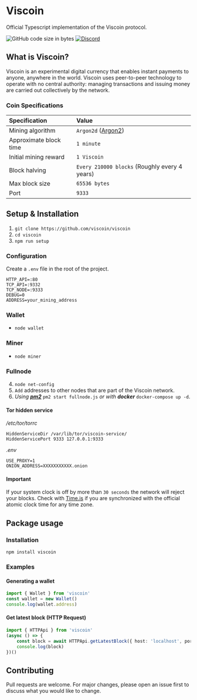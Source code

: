 # Viscoin

Official Typescript implementation of the Viscoin protocol.

![GitHub code size in bytes](https://img.shields.io/github/languages/code-size/viscoin/viscoin?style=for-the-badge)
[![Discord](https://img.shields.io/discord/840244262615515148?label=Viscoin&logo=discord&style=for-the-badge)](https://discord.gg/viscoin)

## What is Viscoin?
Viscoin is an experimental digital currency that enables instant payments to anyone, anywhere in the world. Viscoin uses peer-to-peer technology to operate with no central authority: managing transactions and issuing money are carried out collectively by the network.

### Coin Specifications
| Specification | Value |
|:-|:-|
| Mining algorithm | `Argon2d` ([Argon2](https://en.wikipedia.org/wiki/Argon2)) |
| Approximate block time | `1 minute` |
| Initial mining reward | `1 Viscoin` |
| Block halving | `Every 210000 blocks` (Roughly every 4 years) |
| Max block size | `65536 bytes` |
| Port | `9333` |


## Setup & Installation

1. `git clone https://github.com/viscoin/viscoin`
2. `cd viscoin`
3. `npm run setup`

### Configuration
Create a `.env` file in the root of the project.
```
HTTP_API=:80
TCP_API=:9332
TCP_NODE=:9333
DEBUG=0
ADDRESS=your_mining_address
```

### Wallet
* `node wallet`

### Miner
* `node miner`

### Fullnode
4. `node net-config`
5. `Add` addresses to other nodes that are part of the Viscoin network.
6. *Using **[pm2](https://www.npmjs.com/package/pm2)*** `pm2 start fullnode.js` *or with **docker*** `docker-compose up -d`.

#### Tor hidden service
*/etc/tor/torrc*
```
HiddenServiceDir /var/lib/tor/viscoin-service/
HiddenServicePort 9333 127.0.0.1:9333
```
*.env*
```
USE_PROXY=1
ONION_ADDRESS=XXXXXXXXXXX.onion
```

#### Important
If your system clock is off by more than `30 seconds` the network will reject your blocks.
Check with [Time.is](https://time.is) if you are synchronized with the official atomic clock time for any time zone.

## Package usage

### Installation
```
npm install viscoin
```

### Examples

#### Generating a wallet
```typescript
import { Wallet } from 'viscoin'
const wallet = new Wallet()
console.log(wallet.address)
```

#### Get latest block (HTTP Request)
```typescript
import { HTTPApi } from 'viscoin'
(async () => {
    const block = await HTTPApi.getLatestBlock({ host: 'localhost', port: 80 })
    console.log(block)
})()
```

## Contributing
Pull requests are welcome. For major changes, please open an issue first to discuss what you would like to change.
